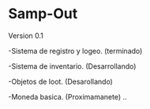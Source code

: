 # Samp-Out
Version 0.1

-Sistema de registro y logeo. (terminado)

-Sistema de inventario. (Desarrollando)

-Objetos de loot. (Desarollando)

-Moneda basica. (Proximamanete)
..
